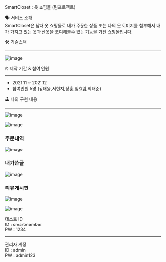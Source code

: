 SmartCloset : 옷 쇼핌몰 (팀프로젝트)

🗣 서비스 소개<br />
SmartCloset은 남자 옷 쇼핑몰로 내가 주문한 상품 또는 나의 옷 이미지를 첨부해서 내가 가지고 있는 옷과 산옷을 코디해볼수 있는 기능을 가진 쇼핑몰입니다.


🛠 기술스택
<hr>

![image](https://user-images.githubusercontent.com/90013740/148506626-bc4fc490-f935-420a-a6ad-5ba5d0fc3a96.png)

⏰ 제작 기간 & 참여 인원
<hr>
<ul>
  <li> 2021.11 ~ 2021.12</li>
  <li> 참여인원 5명 (김태윤,서현지,장훈,임효림,최태준)</li>
</ul>

🕹 나의 구현 내용
<hr>


![image](https://user-images.githubusercontent.com/90013740/148507417-981961da-18d0-4c9d-8b15-461657623f92.png)

![image](https://user-images.githubusercontent.com/90013740/148507436-c44e430b-cd17-4472-8588-fd5d1d77c090.png)

<h3> 주문내역 </h3>

![image](https://user-images.githubusercontent.com/90013740/148507476-5d744322-9412-4b6e-bc33-0525e1f22aaa.png)

<h3> 내가쓴글 </h3>

![image](https://user-images.githubusercontent.com/90013740/148507878-64404956-e77e-4dcc-afad-7e56fbaa4c14.png)

<h3> 리뷰게시판 </h3>

![image](https://user-images.githubusercontent.com/90013740/148508051-9e8d287d-9d1f-40f2-8bed-8c23e0f3e6cb.png)

![image](https://user-images.githubusercontent.com/90013740/148508090-bb7abaf3-b3ba-4cba-99f0-f7119b2e00b7.png)


테스트 ID  <br />
ID : smartmember <br />
PW : 1234

<hr>

관리자 계정  <br />
ID : admin  <br />
PW : admin123
